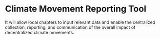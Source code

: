# Climate Movement Reporting Tool

 It will allow local chapters to input relevant data and enable the centralized collection, reporting, and communication of the overall impact of decentralized climate movements. 